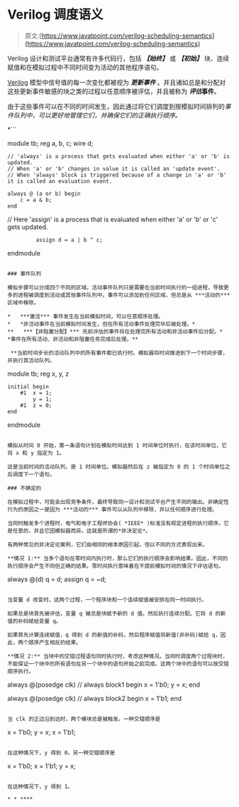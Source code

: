 # Verilog 调度语义

> 原文:[https://www.javatpoint.com/verilog-scheduling-semantics](https://www.javatpoint.com/verilog-scheduling-semantics)

Verilog 设计和测试平台通常有许多代码行，包括 ***【始终】*** 或 ***【初始】*** 块、连续赋值和在模拟过程中不同时间变为活动的其他程序语句。

[Verilog](https://www.javatpoint.com/verilog) 模型中信号值的每一次变化都被视为 ***更新事件*** 。并且诸如总是和分配对这些更新事件敏感的块之类的过程以任意顺序被评估，并且被称为 ***评估*事件**。

由于这些事件可以在不同的时间发生，因此通过将它们调度到按模拟时间排列的*事件队列中，可以更好地管理它们，并确保它们的正确执行顺序。*

 *```

module tb;
	reg a, b, c;
	wire d;

	// 'always' is a process that gets evaluated when either 'a' or 'b' is updated.
	// When 'a' or 'b' changes in value it is called an 'update event'. 
	// When 'always' block is triggered because of a change in 'a' or 'b' it is called an evaluation event.

	always @ (a or b) begin
		c = a & b;
	end

 // Here 'assign' is a process that is evaluated when either 'a' or 'b' or 'c' gets updated.

             assign d = a | b ^ c;
endmodule

```

### 事件队列

模拟步骤可以分成四个不同的区域。活动事件队列只是需要在当前时间执行的一组进程，导致更多的进程被调度到活动或其他事件队列中。事件可以添加到任何区域，但总是从 ***活动的*** 区域中移除。

*   ***激活*** 事件发生在当前模拟时间，可以任意顺序处理。
*   *非活动事件在当前模拟时间发生，但在所有活动事件处理完毕后被处理。*
**   ***【非阻塞分配】*** 先前评估的事件将在处理完所有活动和非活动事件后分配。*   *事件在所有活动、非活动和非阻塞任务完成后处理。**

 **当前时间步长的活动队列中的所有事件都已执行时。模拟器将时间推进到下一个时间步骤，并执行其活动队列。

```

module tb;
	reg x, y, z

	initial begin
		#1 	x = 1;
			y = 1;
		#1 	z = 0;
	end
endmodule

```

模拟从时间 0 开始，第一条语句计划在模拟时间达到 1 时间单位时执行，在该时间单位，它将 x 和 y 指定为 1。

这是当前时间的活动队列，是 1 时间单位。模拟器然后在 z 被指定为 0 的 1 个时间单位之后调度下一个语句。

### 不确定的

在模拟过程中，可能会出现竞争条件，最终导致同一设计和测试平台产生不同的输出。非确定性行为的原因之一是因为 ***活动的*** 事件可以从队列中移除，并以任何顺序进行处理。

当同时触发多个进程时，电气和电子工程师协会( *IEEE* )标准没有规定进程的执行顺序。它是任意的，并且它因模拟器而异。这就是所谓的*非决定论*。

有两种常见的非决定论案例，它们由相同的根本原因引起，但以不同的方式表现出来。

**情况 1:** 当多个语句在零时间内执行时，那么它们的执行顺序会影响结果。因此，不同的执行顺序会产生不同但正确的结果。零时间执行意味着在不提前模拟时间的情况下评估语句。

```

always @(d)
   q = d;
assign q = ~d;

```

当变量 d 改变时，这两个过程，一个程序块和一个连续赋值被安排在同一时间执行。

如果总是块首先被评估，变量 q 被总是块赋予新的 d 值。然后执行连续分配。它将 d 的新值的补码赋给变量 q。

如果首先计算连续赋值，q 得到 d 的新值的补码，然后程序赋值将新值(非补码)赋给 q，因此，两个顺序产生相反的结果。

**情况 2:** 当块中的交错过程语句同时执行时，考虑这种情况。当同时调度两个过程块时，不能保证一个块中的所有语句在另一个块中的语句开始之前完成。这两个块中的语句可以按交错顺序执行。

```

always @(posedge clk) // always block1
begin
   x = 1'b0;
   y = x;
end

always @(posedge clk) // always block2
begin
   x = 1'b1;
end

```

当 clk 的正边沿到达时，两个模块总是被触发。一种交错顺序是

```

x = 1'b0;
y = x;
x = 1'b1;

```

在这种情况下，y 得到 0。另一种交错顺序是

```

x = 1'b0;
x = 1'b1;
y = x;

```

在这种情况下，y 得到 1。

* * ****